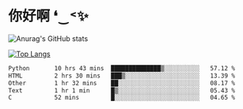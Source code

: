 # 你好啊 ❛‿˂✨

![Anurag's GitHub stats](https://github-readme-stats.vercel.app/api?username=ZombieFly&count_private=true&show_icons=true)

[![Top Langs](https://github-readme-stats.vercel.app/api/top-langs/?username=ZombieFly&layout=compact&count_private=true&hide=Ruby,makefile)](https://github.com/anuraghazra/github-readme-stats)

<!--START_SECTION:waka-->

```txt
Python       10 hrs 43 mins  ██████████████▒░░░░░░░░░░   57.12 %
HTML         2 hrs 30 mins   ███▒░░░░░░░░░░░░░░░░░░░░░   13.39 %
Other        1 hr 32 mins    ██░░░░░░░░░░░░░░░░░░░░░░░   08.17 %
Text         1 hr 1 min      █▒░░░░░░░░░░░░░░░░░░░░░░░   05.43 %
C            52 mins         █░░░░░░░░░░░░░░░░░░░░░░░░   04.65 %
```

<!--END_SECTION:waka-->
